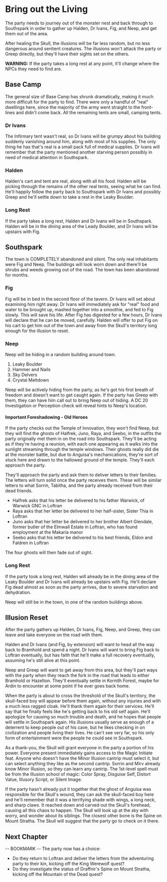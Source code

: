 # Bring out the Living
The party needs to journey out of the monster nest and back through to Southspark in order to gather up Halden, Dr Ivans, Fig, and Neep, and get them out of the area.

After healing the Skull, the illusions will be far less random, but no less dangerous around sentient creatures. The illusions won't attack the party or Greep directly, but they'll have their sights set on the others.

**WARNING:** If the party takes a long rest at any point, it'll change where the NPCs they need to find are.

## Base Camp
The general size of Base Camp has shrunk dramatically, making it much more difficult for the party to find. There were only a handful of "real" dwellings here, since the majority of the army went straight to the front-lines and didn't come back. All the remaining tents are small, camping tents.

### Dr Ivans
The Infirmary tent wasn't real, so Dr Ivans will be grumpy about his building suddenly vanishing around him, along with most of his supplies. The only thing he has that's real is a small pack full of medical supplies. Dr Ivans will remember that the party mentioned another starving person possibly in need of medical attention in Southspark.

### Halden
Halden's cart and tent are real, along with all his food. Halden will be picking through the remains of the other real tents, seeing what he can find. He'll happily follow the party back to Southspark with Dr Ivans and possibly Greep and he'll settle down to take a rest in the Leaky Boulder.

### Long Rest
If the party takes a long rest, Halden and Dr Ivans will be in Southspark. Halden will be in the dining area of the Leady Boulder, and Dr Ivans will be upstairs with Fig.

## Southspark
The town is COMPLETELY abandoned and silent. The only real inhabitants were Fig and Neep. The buildings will look worn down and there'll be shrubs and weeds growing out of the road. The town has been abandoned for months.

### Fig
Fig will be in bed in the second floor of the tavern. Dr Ivans will set about examining him right away. Dr Ivans will immediately ask for "real" food and water to be brought up, mashed together into a smoothie, and fed to Fig slowly. This will save his life. After Fig has digested for a few hours, Dr Ivans will declare that he can be moved, carefully. Halden will offer to put Fig on his cart to get him out of the town and away from the Skull's territory long enough for the illusion to reset.

### Neep
Neep will be hiding in a random building around town.
1. Leaky Boulder
2. Hammer and Nails
3. Sky Delvers
4. Crystal Meltdown

Neep will be actively hiding from the party, as he's got his first breath of freedom and doesn't want to get caught again. If the party has Greep with them, they can have him call out to bring Neep out of hiding. A DC 20 Investigation or Perception check will reveal hints to Neep's location.

#### Important Foreshadowing - Old Heroes
If the party checks out the Temple of Innovation, they won't find Neep, but they will find the ghosts of Halfrek, Juno, Raya, and Seebo, in the outfits the party originally met them in on the road into Southspark. They'll be acting as if they're having a reunion, with each one appearing as it walks into the sunlight streaming through the temple windows. Their ghosts really did die at the monster battle, but due to Anguisa's mechanications, they're sort of stuck here and drawn to the hallowed ground of the temple. They'll each approach the party.

They'll approach the party and ask them to deliver letters to their families. The letters will turn solid once the party receives them. These will be similar letters to what Sorrin, Tabitha, and the party already received from their dead friends.

* Halfrek asks that his letter be delivered to his father Warwick, of Warwick GNC in Loftran
* Raya asks that her letter be delivered to her half-sister, Sister Thia in Loftran
* Juno asks that her letter be delivered to her brother Albert Glendale, former butler of the Elmwall Estate in Loftran, who has found employment at the Makaria manor
* Seebo asks that his letter be delivered to his best friends, Eldon and Faldren in Loftran

The four ghosts will then fade out of sight.

### Long Rest
If the party took a long rest, Halden will already be in the dining area of the Leaky Boulder and Dr Ivans will already be upstairs with Fig. He'll declare Fig dead almost as soon as the party arrives, due to severe starvation and dehydration.

Neep will still be in the town, in one of the random buildings above.

## Illusion Reset
After the party gathers up Halden, Dr Ivans, Fig, Neep, and Greep, they can leave and take everyone on the road with them.

Halden and Dr Ivans (and Fig, by extension) will want to head all the way back to Bramhold and spend a night. Dr Ivans will want to bring Fig back to Loftran eventually, but has faith that he'll make a full recovery eventually, assuming he's still alive at this point.

Neep and Greep will want to get away from this area, but they'll part ways with the party when they reach the fork in the road that leads to either Bramhold or Hazelton. They'll eventually settle in Kornith Forest, maybe for Ardin to encounter at some point if he ever goes back home.

When the party is about to cross the threshold of the Skull's territory, the skull-faced boy will appear before them again, without any injuries and with a much less ragged cloak. He'll thank them again for their services. He'll say that he finally feels like he's getting back to his old self again. He'll apologize for causing so much trouble and death, and he hopes that people will settle in Southspark again. His illusions usually serve as enough of a deterrent to keep people out of his cave, but he likes checking in on civilization and people living their lives. He can't see very far, so his only form of entertainment were the people he could see in Southspark.

As a thank-you, the Skull will grant everyone in the party a portion of his power. Everyone present immediately gains access to the Magic Initiate feat. Anyone who doesn't have the Minor Illusion cantrip must select it, but can select anything they like as the second cantrip. Sorrin and Mirv already know Minor Illusion, so they can learn any cantrip. The 1st-level spell must be from the Illusion school of magic: Color Spray, Disguise Self, Distort Value, Illusory Script, or Silent Image.

If the party hasn't already put it together that the ghost of Anguisa was responsible for the Skull's wound, they can ask the skull-faced boy here and he'll remember that it was a terrifying shade with wings, a long neck, and sharp claws. It reached down and carved out the Skull's forehead, causing all this chaos to happen. The Skull will look up at the sky with worry, and wonder about its siblings. The closest other bone is the Spine on Mount Stratha. The Skull will suggest that the party go to check on it there.

## Next Chapter
-- BOOKMARK --
The party now has a choice:
* Do they return to Loftran and deliver the letters from the adventuring party to their kin, kicking off the King Werewolf quest?
* Do they investigate the status of Draffnir's Spine on Mount Stratha, kicking off the Mountain of the Dead quest?
